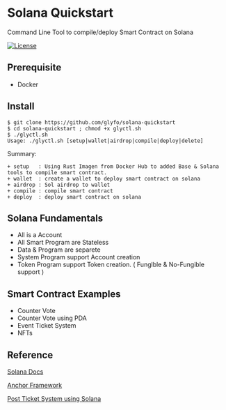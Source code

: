 # Solana Quickstart

Command Line Tool to compile/deploy Smart Contract on Solana

[![License](https://img.shields.io/badge/License-Apache_2.0-blue.svg)](https://opensource.org/licenses/Apache-2.0)

## Prerequisite 

+ Docker 

## Install 

```console
$ git clone https://github.com/glyfo/solana-quickstart
$ cd solana-quickstart ; chmod +x glyctl.sh
$ ./glyctl.sh
Usage: ./glyctl.sh [setup|wallet|airdrop|compile|deploy|delete]
```

Summary:

```console
+ setup   : Using Rust Imagen from Docker Hub to added Base & Solana tools to compile smart contract.
+ wallet  : create a wallet to deploy smart contract on solana
+ airdrop : Sol airdrop to wallet 
+ compile : compile smart contract 
+ deploy  : deploy smart contract on solana
```
## Solana Fundamentals

+ All is a Account 
+ All Smart Program are Stateless 
+ Data & Program are separete 
+ System Program support Account creation
+ Token Program support Token creation. ( Funglble & No-Fungible support )

## Smart Contract Examples 

+ Counter Vote 
+ Counter Vote using PDA 
+ Event Ticket System 
+ NFTs 

## Reference

[Solana Docs](https://docs.solana.com/)

[Anchor Framework](https://github.com/project-serum/anchor)

[Post Ticket System using Solana](https://www.fmendez.com/building-a-simple-on-chain-point-of-sale-with-solana-anchor-and-react)



